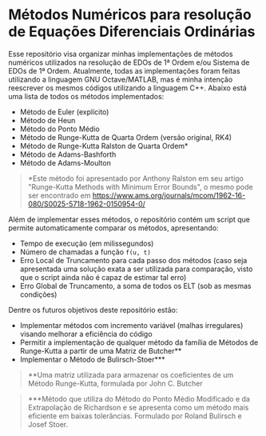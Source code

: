 # Métodos Numéricos para resolução de Equações Diferenciais Ordinárias

Esse repositório visa organizar minhas implementações de métodos numéricos utilizados na resolução de EDOs de 1ª Ordem e/ou Sistema de EDOs de 1ª Ordem. Atualmente, todas as implementações foram feitas utilizando a linguagem GNU Octave/MATLAB, mas é minha intenção reescrever os mesmos códigos utilizando a linguagem C++. Abaixo está uma lista de todos os métodos implementados:

- Método de Euler (explícito)
- Método de Heun
- Método do Ponto Médio
- Método de Runge-Kutta de Quarta Ordem (versão original, RK4)
- Método de Runge-Kutta Ralston de Quarta Ordem*
- Método de Adams-Bashforth
- Método de Adams-Moulton

> *Este método foi apresentado por Anthony Ralston em seu artigo "Runge-Kutta Methods with Minimum Error Bounds", o mesmo pode ser encontrado em https://www.ams.org/journals/mcom/1962-16-080/S0025-5718-1962-0150954-0/

Além de implementar esses métodos, o repositório contém um script que permite automaticamente comparar os métodos, apresentando:
- Tempo de execução (em milissegundos)
- Número de chamadas a função ``f(u, t)``
- Erro Local de Truncamento para cada passo dos métodos (caso seja apresentada uma solução exata a ser utilizada para comparação, visto que o script ainda não é capaz de estimar tal erro)
- Erro Global de Truncamento, a soma de todos os ELT (sob as mesmas condições)

Dentre os futuros objetivos deste repositório estão:
- Implementar métodos com incremento variável (malhas irregulares) visando melhorar a eficiência do código
- Permitir a implementação de qualquer método da família de Métodos de Runge-Kutta a partir de uma Matriz de Butcher**
- Implementar o Método de Bulirsch-Stoer***

> **Uma matriz utilizada para armazenar os coeficientes de um Método Runge-Kutta, formulada por John C. Butcher

> ***Método que utiliza do Método do Ponto Médio Modificado e da Extrapolação de Richardson e se apresenta como um método mais eficiente em baixas tolerâncias. Formulado por Roland Bulirsch e Josef Stoer.
